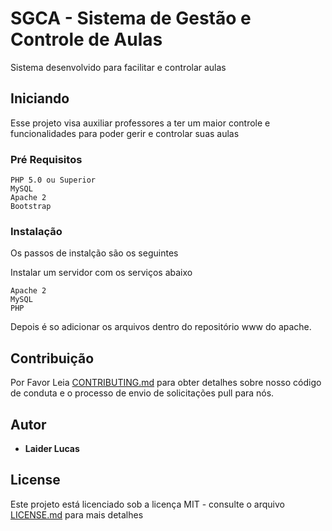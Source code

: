 # SGCA - Sistema de Gestão e Controle de Aulas

Sistema desenvolvido para facilitar e controlar aulas

## Iniciando

Esse projeto visa auxiliar professores a ter um maior controle e funcionalidades para poder gerir e controlar suas aulas

### Pré Requisitos

```
PHP 5.0 ou Superior
MySQL
Apache 2
Bootstrap
```

### Instalação

Os passos de instalção são os seguintes

Instalar um servidor com os serviços abaixo

```
Apache 2
MySQL
PHP
```

Depois é so adicionar os arquivos dentro do repositório www do apache.


## Contribuição

Por Favor Leia [CONTRIBUTING.md](https://gist.github.com/LaiderLucas/e62f8f379344fb7edc41d1c00c858e2a) para obter detalhes sobre nosso código de conduta e o processo de envio de solicitações pull para nós.

## Autor

* **Laider Lucas**

## License

Este projeto está licenciado sob a licença MIT - consulte o arquivo [LICENSE.md](LICENSE.md) para mais detalhes


